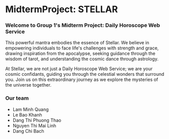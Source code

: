 # MidtermProject: STELLAR
### Welcome to Group 1's Midterm Project: Daily Horoscope Web Service

This powerful mantra embodies the essence of Stellar. We believe in empowering individuals to face life's challenges with strength and grace, drawing inspiration from the apocalypse, seeking guidance through the wisdom of tarot, and understanding the cosmic dance through astrology.

At Stellar, we are not just a Daily Horoscope Web Service; we are your cosmic confidants, guiding you through the celestial wonders that surround you. Join us on this extraordinary journey as we explore the mysteries of the universe together.

### Our team

- Lam Minh Quang
- Le Bao Khanh
- Dang Thi Phuong Thao
- Nguyen Thi Mai Linh
- Dang Chi Bach
